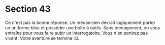 # Section 43

Ce n'est pas la bonne réponse. Un mécanicien devrait
logiquement porter  un uniforme bleu et posséder une boîte à
outils. Sans ménagement, on vous entraîne pour vous faire subir
un interrogatoire. Vous n'en sortirez pas vivant. Votre aventure
se termine ici.